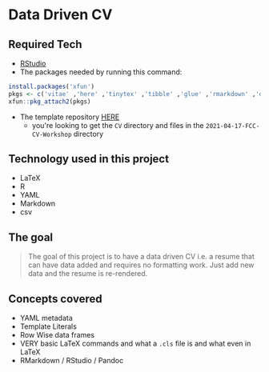 # Data Driven CV

## Required Tech

- [RStudio](https://www.rstudio.com/products/rstudio/download/#download)
- The packages needed by running this command:

```r
install.packages('xfun')
pkgs <- c('vitae' ,'here' ,'tinytex' ,'tibble' ,'glue' ,'rmarkdown' ,'dplyr', 'readr' ,'yaml')
xfun::pkg_attach2(pkgs)
```

- The template repository [HERE](https://github.com/BryanJenksCommunity/Talks)
    - you're looking to get the `CV` directory and files in the `2021-04-17-FCC-CV-Workshop` directory

## Technology used in this project

- LaTeX
- R
- YAML
- Markdown
- csv

## The goal

> The goal of this project is to have a data driven CV i.e. a resume that can have data added and requires no formatting work. Just add new data and the resume is re-rendered.

## Concepts covered

- YAML metadata
- Template Literals
- Row Wise data frames
- VERY basic LaTeX commands and what a `.cls` file is and what even in LaTeX
- RMarkdown / RStudio / Pandoc


